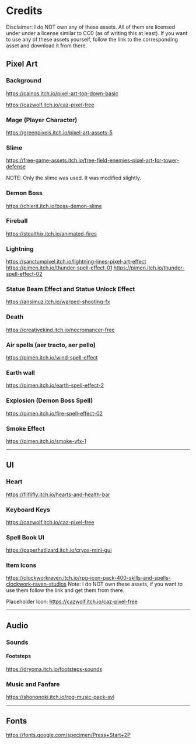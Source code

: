 # Credits

Disclaimer: I do NOT own any of these assets. All of them are licensed under under a license similar to CC0 (as of writing this at least). If you want to use any of these assets yourself, follow the link to the corresponding asset and download it from there.

## Pixel Art

### Background

https://cainos.itch.io/pixel-art-top-down-basic

https://cazwolf.itch.io/caz-pixel-free

### Mage (Player Character)

https://greenpixels.itch.io/pixel-art-assets-5

### Slime

https://free-game-assets.itch.io/free-field-enemies-pixel-art-for-tower-defense

NOTE: Only the slime was used. It was modified slightly.

### Demon Boss

https://chierit.itch.io/boss-demon-slime

### Fireball

https://stealthix.itch.io/animated-fires

### Lightning

https://sanctumpixel.itch.io/lightning-lines-pixel-art-effect
https://pimen.itch.io/thunder-spell-effect-01
https://pimen.itch.io/thunder-spell-effect-02

### Statue Beam Effect and Statue Unlock Effect

https://ansimuz.itch.io/warped-shooting-fx

### Death

https://creativekind.itch.io/necromancer-free

### Air spells (aer tracto, aer pello)

https://pimen.itch.io/wind-spell-effect

### Earth wall

https://pimen.itch.io/earth-spell-effect-2

### Explosion (Demon Boss Spell)

https://pimen.itch.io/fire-spell-effect-02

### Smoke Effect

https://pimen.itch.io/smoke-vfx-1

---

## UI

### Heart

https://fliflifly.itch.io/hearts-and-health-bar

### Keyboard Keys

https://cazwolf.itch.io/caz-pixel-free

### Spell Book UI

https://paperhatlizard.itch.io/cryos-mini-gui

### Item Icons

https://clockworkraven.itch.io/rpg-icon-pack-400-skills-and-spells-clockwork-raven-studios
Note: I do NOT own these assets, if you want to use them follow the link and get them from there.

Placeholder Icon: https://cazwolf.itch.io/caz-pixel-free

---

## Audio

### Sounds

#### Footsteps

https://dryoma.itch.io/footsteps-sounds

### Music and Fanfare

https://shononoki.itch.io/rpg-music-pack-svl

---

## Fonts

https://fonts.google.com/specimen/Press+Start+2P

